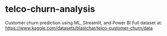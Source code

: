 # telco-churn-analysis
Customer churn prediction using ML, Streamlit, and Power BI
Full dataset at: https://www.kaggle.com/datasets/blastchar/telco-customer-churn/data
